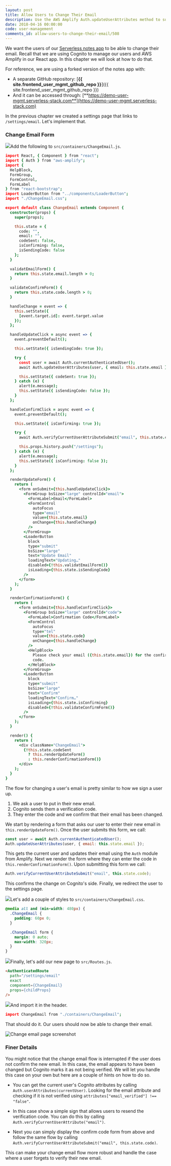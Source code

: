 ```yaml
---
layout: post
title: Allow Users to Change Their Email
description: Use the AWS Amplify Auth.updateUserAttributes method to support change email functionality in our Serverless React app. This triggers Cognito to help our users change their email.
date: 2018-04-16 00:00:00
code: user-management
comments_id: allow-users-to-change-their-email/508
---
```


We want the users of our [Serverless notes app](https://demo.serverless-stack.com) to be able to change their email. Recall that we are using Cognito to manage our users and AWS Amplify in our React app. In this chapter we will look at how to do that.

For reference, we are using a forked version of the notes app with:

- A separate GitHub repository: [**{{ site.frontend_user_mgmt_github_repo }}**]({{ site.frontend_user_mgmt_github_repo }})
- And it can be accessed through: [**https://demo-user-mgmt.serverless-stack.com**](https://demo-user-mgmt.serverless-stack.com)

In the previous chapter we created a settings page that links to `/settings/email`. Let's implement that.

### Change Email Form

<img class="code-marker" src="/assets/s.png" />Add the following to `src/containers/ChangeEmail.js`.

``` coffee
import React, { Component } from "react";
import { Auth } from "aws-amplify";
import {
  HelpBlock,
  FormGroup,
  FormControl,
  FormLabel
} from "react-bootstrap";
import LoaderButton from "../components/LoaderButton";
import "./ChangeEmail.css";

export default class ChangeEmail extends Component {
  constructor(props) {
    super(props);

    this.state = {
      code: "",
      email: "",
      codeSent: false,
      isConfirming: false,
      isSendingCode: false
    };
  }

  validatEmailForm() {
    return this.state.email.length > 0;
  }

  validateConfirmForm() {
    return this.state.code.length > 0;
  }

  handleChange = event => {
    this.setState({
      [event.target.id]: event.target.value
    });
  };

  handleUpdateClick = async event => {
    event.preventDefault();

    this.setState({ isSendingCode: true });

    try {
      const user = await Auth.currentAuthenticatedUser();
      await Auth.updateUserAttributes(user, { email: this.state.email });

      this.setState({ codeSent: true });
    } catch (e) {
      alert(e.message);
      this.setState({ isSendingCode: false });
    }
  };

  handleConfirmClick = async event => {
    event.preventDefault();

    this.setState({ isConfirming: true });

    try {
      await Auth.verifyCurrentUserAttributeSubmit("email", this.state.code);

      this.props.history.push("/settings");
    } catch (e) {
      alert(e.message);
      this.setState({ isConfirming: false });
    }
  };

  renderUpdateForm() {
    return (
      <form onSubmit={this.handleUpdateClick}>
        <FormGroup bsSize="large" controlId="email">
          <FormLabel>Email</FormLabel>
          <FormControl
            autoFocus
            type="email"
            value={this.state.email}
            onChange={this.handleChange}
          />
        </FormGroup>
        <LoaderButton
          block
          type="submit"
          bsSize="large"
          text="Update Email"
          loadingText="Updating…"
          disabled={!this.validatEmailForm()}
          isLoading={this.state.isSendingCode}
        />
      </form>
    );
  }

  renderConfirmationForm() {
    return (
      <form onSubmit={this.handleConfirmClick}>
        <FormGroup bsSize="large" controlId="code">
          <FormLabel>Confirmation Code</FormLabel>
          <FormControl
            autoFocus
            type="tel"
            value={this.state.code}
            onChange={this.handleChange}
          />
          <HelpBlock>
            Please check your email ({this.state.email}) for the confirmation
            code.
          </HelpBlock>
        </FormGroup>
        <LoaderButton
          block
          type="submit"
          bsSize="large"
          text="Confirm"
          loadingText="Confirm…"
          isLoading={this.state.isConfirming}
          disabled={!this.validateConfirmForm()}
        />
      </form>
    );
  }

  render() {
    return (
      <div className="ChangeEmail">
        {!this.state.codeSent
          ? this.renderUpdateForm()
          : this.renderConfirmationForm()}
      </div>
    );
  }
}
```

The flow for changing a user's email is pretty similar to how we sign a user up.

1. We ask a user to put in their new email.
2. Cognito sends them a verification code.
3. They enter the code and we confirm that their email has been changed.

We start by rendering a form that asks our user to enter their new email in `this.renderUpdateForm()`. Once the user submits this form, we call:

``` js
const user = await Auth.currentAuthenticatedUser();
Auth.updateUserAttributes(user, { email: this.state.email });
```

This gets the current user and updates their email using the `Auth` module from Amplify. Next we render the form where they can enter the code in `this.renderConfirmationForm()`. Upon submitting this form we call:

``` js
Auth.verifyCurrentUserAttributeSubmit("email", this.state.code);
```

This confirms the change on Cognito's side. Finally, we redirect the user to the settings page.

<img class="code-marker" src="/assets/s.png" />Let's add a couple of styles to `src/containers/ChangeEmail.css`.

``` css
@media all and (min-width: 480px) {
  .ChangeEmail {
    padding: 60px 0;
  }

  .ChangeEmail form {
    margin: 0 auto;
    max-width: 320px;
  }
}
```

<img class="code-marker" src="/assets/s.png" />Finally, let's add our new page to `src/Routes.js`.

``` html
<AuthenticatedRoute
  path="/settings/email"
  exact
  component={ChangeEmail}
  props={childProps}
/>
```

<img class="code-marker" src="/assets/s.png" />And import it in the header.

``` coffee
import ChangeEmail from "./containers/ChangeEmail";
```

That should do it. Our users should now be able to change their email.

![Change email page screenshot](/assets/user-management/change-email-page.png)

### Finer Details

You might notice that the change email flow is interrupted if the user does not confirm the new email. In this case, the email appears to have been changed but Cognito marks it as not being verified. We will let you handle this case on your own but here are a couple of hints on how to do so.

- You can get the current user's Cognito attributes by calling `Auth.userAttributes(currentUser)`. Looking for the email attribute and checking if it is not verified using `attributes["email_verified"] !== "false"`.

- In this case show a simple sign that allows users to resend the verification code. You can do this by calling `Auth.verifyCurrentUserAttribute("email")`.

- Next you can simply display the confirm code form from above and follow the same flow by calling `Auth.verifyCurrentUserAttributeSubmit("email", this.state.code)`.

This can make your change email flow more robust and handle the case where a user forgets to verify their new email.
